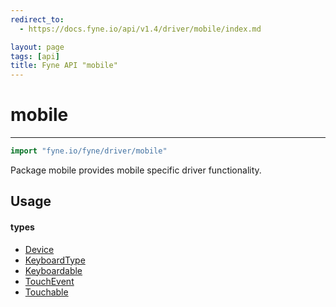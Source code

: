 ```yaml
---
redirect_to:
  - https://docs.fyne.io/api/v1.4/driver/mobile/index.md

layout: page
tags: [api]
title: Fyne API "mobile"
---
```



# mobile
---
```go
import "fyne.io/fyne/driver/mobile"
```

Package mobile provides mobile specific driver functionality.

## Usage

#### types

 * [Device](device.html)
 * [KeyboardType](keyboardtype.html)
 * [Keyboardable](keyboardable.html)
 * [TouchEvent](touchevent.html)
 * [Touchable](touchable.html)
